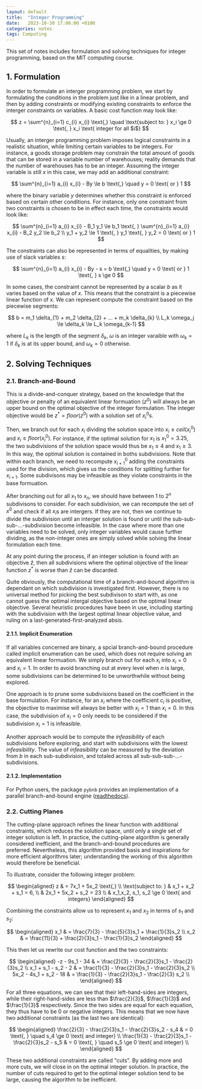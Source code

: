 ```yaml
---
layout: default
title:  "Integer Programming"
date:   2023-10-30 17:06:00 +0100
categories: notes
tags: Computing
---
```


This set of notes includes formulation and solving techniques for integer programming, based on the MIT computing course. 

## 1. Formulation

In order to formulate an interger programming problem, we start by formulating the conditions in the problem just like in a linear problem, and then by adding constraints or modifying existing constraints to enforce the interger constraints on variables. A basic cost function may look like:

$$
z = \sum^{n}_{i=1} c_{i} x_{i} \text{,} \quad \text{subject to: } x_i \ge 0 \text{, } x_i \text{ integer for all $i$}
$$

Usually, an interger programming problem imposes logical constraints in a realistic situation, while limiting certain variables to be integers. For instance, a goods storage problem may constrain the total amount of goods that can be stored in a variable number of warehouses; reality demands that the number of warehouses has to be an integer. Assuming the integer variable is still $x$ in this case, we may add an additional constraint:

$$
\sum^{n}_{i=1} a_{i} x_{i} - By \le b \text{,} \quad y = 0 \text{ or } 1
$$

where the binary variable $y$ determines whether this constraint is enforced based on certain other conditions. For instance, only one constraint from two constraints is chosen to be in effect each time, the constraints would look like:

$$
\sum^{n}_{i=1} a_{i} x_{i} - B_1 y_1 \le b_1 \text{, } \sum^{n}_{i=1} a_{i} x_{i} - B_2 y_2 \le b_2 \\
y_1 + y_2 \le 1 \text{, } y_1 \text{, } y_2 = 0 \text{ or } 1
$$

The constraints can also be represented in terms of equalities, by making use of slack variables $s$:

$$
\sum^{n}_{i=1} a_{i} x_{i} - By - s = b \text{,} \quad y = 0 \text{ or } 1 \text{, } s \ge 0
$$

In some cases, the constraint cannot be represented by a scalar $b$ as it varies based on the value of $x$. This means that the constraint is a piecewise linear function of $x$. We can represent compute the constraint based on the piecewise segments:

$$
b = m_1 \delta_{1} + m_2 \delta_{2} + ... + m_k \delta_{k} \\
L_k \omega_j \le \delta_k \le L_k \omega_{k-1}
$$

where $L_k$ is the length of the segment $\delta_k$, $\omega$ is an integer varaible with $\omega_k = 1$ if $\delta_k$ is at its upper bound, and $\omega_k = 0$ otherwise.

## 2. Solving Techniques

### 2.1. Branch-and-Bound

This is a divide-and-conquer strategy, based on the knowledge that the objective or penalty of an equivalent linear formuation ($z^0$) will always be an upper bound on the optimal objective of the integer formulation. The integer objective would be $z^* = floor(z^0)$ with a solution set of $x^0_i$s.

Then, we branch out for each $x_i$ dividing the solution space into $x_i \le ceil(x^{0}_{i})$ and $x_i \le floor(x^{0}_{i})$. For instance, if the optimal solution for $x_{1}$ is $x^{0}_{1} = 3.25$, the two subdivisions of the solution space would thus be $x_{1} \le 4$ and $x_{1} \ge 3$. In this way, the optimal solution is contained in boths subdivisions. Note that within each branch, we need to recompute $x^{0}_{i+1}$ adding the constraints used for the division,  which gives us the conditions for splitting further for $x_{i+1}$. Some subdivisons may be infeasible as they violate constraints in the base formuation.

After branching out for all $x_{1}$ to $x_n$, we should have between $1$ to $2^n$ subdivisons to consider. For each subdivision, we can recompute the set of $x^0$ and check if all $x_i$s are intergers. If they are not, then we continue to divide the subdivision until an interger solution is found or until the sub-sub-sub-...-subdivision become infeasible. In the case where more than one variables need to be solved, only integer variables would cause further dividing, as the non-integer ones are simply solved while solving the linear formulation each time.

At any point during the process, if an integer solution is found with an objective $\hat{z}$, then all subdivisions where the optimal objective of the linear function $z^*$ is worse than $\hat{z}$ can be discarded.

Quite obviously, the computational time of a branch-and-bound algorithm is dependant on which subdivision is investigated first. However, there is no universal method for picking the best subdivison to start with, as one cannot guess the optimal intergal objective based on the optimal linear objective. Several heuristic procedures have been in use, including starting with the subdivision with the largest optimal linear objective value, and ruling on a last-generated-first-analyzed absis.

#### 2.1.1. Implicit Enumeration

If all variables concerned are binary, a spcial branch-and-bound procedure called implicit enumeration can be used, which does not require solving an equivalent linear formuation. We simply branch out for each $x_i$ into $x_i = 0$ and $x_i = 1$. In order to avoid branching out at every level when $n$ is large, some subdivisions can be determined to be unworthwhile without being explored.

One approach is to prune some subdivisions based on the coefficient in the base formulation. For instance, for an $x_i$ where the coefficient $c_i$ is positive, the objective to maximise will always be better with $x_i = 1$ than $x_i = 0$. In this case, the subdivision of $x_i = 0$ only needs to be considered if the subdivision $x_i = 1$ is infeasible.

Another approach would be to compute the *infeasibility* of each subdivisions before exploring, and start with subdivisions with the lowest *infeasibility*. The value of *infeasibility* can be measured by the deviation from $b$ in each sub-subdivision, and totaled across all sub-sub-sub-...-subdivisions.

#### 2.1.2. Implementation

For Python users, the package `pybnb` provides an implementation of a parallel branch-and-bound engine ([readthedocs](https://pybnb.readthedocs.io/en/stable/index.html)).

### 2.2. Cutting Planes

The cutting-plane approach refines the linear function with additional constraints, which reduces the solution space, until only a single set of integer solution is left. In practice, the cutting-plane algorithm is generally considered inefficient, and the branch-and-bound procedures are preferred. Nevertheless, this algorithm provided basis and inspirations for more efficient algorithms later; understanding the working of this algorithm would therefore be beneficial.

To illustrate, consider the following integer problem:

$$
\begin{aligned}
z & = 7x_1 + 5x_2 \text{,} \\
\text{subject to: } & x_1 + x_2 + s_1 = 6, \\
& 2x_1 + 5x_2 + s_2 = 23 \\
& x_1,x_2, s_1, s_2 \ge 0 \text{ and integers}
\end{aligned}
$$

Combining the constraints allow us to represent $x_1$ and $x_2$ in terms of $s_1$ and $s_2$:

$$
\begin{aligned}
x_1 & = \frac{7}{3} - \frac{5}{3}s_1 + \frac{1}{3}s_2 \\
x_2 & = \frac{11}{3} + \frac{2}{3}s_1 - \frac{1}{3}s_2
\end{aligned}
$$

This then let us rewrite our cost function and the two constraints:

$$
\begin{aligned}
-z - 9s_1 - 34 & =  \frac{2}{3} - \frac{2}{3}s_1 - \frac{2}{3}s_2 \\
x_1 +  s_1 - s_2 - 2 & = \frac{1}{3} - \frac{2}{3}s_1 - \frac{2}{3}s_2 \\
5x_2 - 4s_1 + s_2 - 18 & = \frac{1}{3} - \frac{2}{3}s_1 - \frac{2}{3} s_2 \\
\end{aligned}
$$

For all three equations, we can see that their left-hand-sides are integers, while their right-hand-sides are less than $\frac{2}{3}$, $\frac{1}{3}$ and $\frac{1}{3}$ respectively. Since the two sides are equal for each equation, they thus have to be $0$ or negative integers. This means that we now have two additional constraints (as the last two are identical):

$$
\begin{aligned}
\frac{2}{3} - \frac{2}{3}s_1 - \frac{2}{3}s_2 - s_4 & = 0 \text{, } \quad s_4 \ge 0 \text{ and integer} \\
\frac{1}{3} - \frac{2}{3}s_1 - \frac{2}{3}s_2 - s_5 & = 0 \text{, } \quad s_5 \ge 0 \text{ and integer} \\
\end{aligned}
$$

These two additional constraints are called "cuts". By adding more and more cuts, we will close in on the optimal integer solution. In practice, the number of cuts required to get to the optimal integer solution tend to be large, causing the algorithm to be inefficient.
